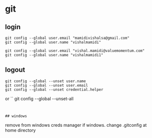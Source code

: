 # git

## login

```
git config --global user.email "mamidivishalsa@gmail.com"
git config --global user.name "vishalmamidi"
```

```
git config --global user.email "vishal.mamidi@valuemomentum.com"
git config --global user.name "vishalmamidi1"
```

## logout
```
git config --global --unset user.name
git config --global --unset user.email
git config --global --unset credential.helper
```
or
``
git config --global --unset-all
```


## windows
```
remove from windows creds manager if windows.
change .gitconfig at home directory
```
